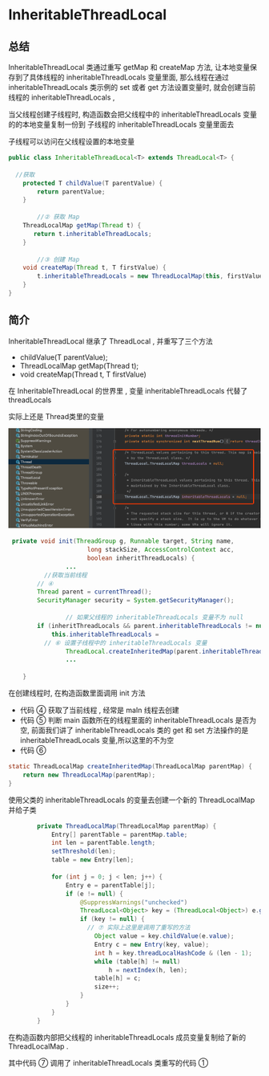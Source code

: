 # InheritableThreadLocal

## 总结

InheritableThreadLocal 类通过重写  getMap 和  createMap 方法, 让本地变量保存到了具体线程的 inheritableThreadLocals 变量里面, 那么线程在通过 inheritableThreadLocals 类示例的 set 或者 get 方法设置变量时, 就会创建当前线程的 inheritableThreadLocals ,

当父线程创建子线程时, 构造函数会把父线程中的 inheritableThreadLocals 变量的的本地变量复制一份到 子线程的 inheritableThreadLocals 变量里面去

子线程可以访问在父线程设置的本地变量

```java
public class InheritableThreadLocal<T> extends ThreadLocal<T> {

  //获取
    protected T childValue(T parentValue) {
        return parentValue;
    }

		//② 获取 Map
    ThreadLocalMap getMap(Thread t) {
       return t.inheritableThreadLocals;
    }

		//③ 创建 Map
    void createMap(Thread t, T firstValue) {
        t.inheritableThreadLocals = new ThreadLocalMap(this, firstValue);
    }
}

```

## 简介

InheritableThreadLocal 继承了 ThreadLocal , 并重写了三个方法

- childValue(T parentValue);
- ThreadLocalMap getMap(Thread t);
- void createMap(Thread t, T firstValue)

在 InheritableThreadLocal 的世界里 , 变量 inheritableThreadLocals 代替了 threadLocals

实际上还是 Thread类里的变量

![image-20200720080520791](../../../assets/image-20200720080520791.png)

```java
 private void init(ThreadGroup g, Runnable target, String name,
                      long stackSize, AccessControlContext acc,
                      boolean inheritThreadLocals) {
				...
          //获取当前线程
        // ④
        Thread parent = currentThread();
        SecurityManager security = System.getSecurityManager();

				// 如果父线程的 inheritableThreadLocals 变量不为 null
        if (inheritThreadLocals && parent.inheritableThreadLocals != null)
            this.inheritableThreadLocals =
          // ⑥ 设置子线程中的 inheritableThreadLocals 变量
                ThreadLocal.createInheritedMap(parent.inheritableThreadLocals);
				...
          
    }
```

在创建线程时, 在构造函数里面调用 init 方法

- 代码 ④  获取了当前线程 , 经常是 maIn 线程去创建
- 代码 ⑤ 判断 main 函数所在的线程里面的 inheritableThreadLocals 是否为空, 前面我们讲了 inheritableThreadLocals 类的 get 和 set 方法操作的是 inheritableThreadLocals 变量,所以这里的不为空
- 代码 ⑥ 

 

```java
static ThreadLocalMap createInheritedMap(ThreadLocalMap parentMap) {
    return new ThreadLocalMap(parentMap);
}
```

使用父类的 inheritableThreadLocals 的变量去创建一个新的 ThreadLocalMap 并给子类

```java
        private ThreadLocalMap(ThreadLocalMap parentMap) {
            Entry[] parentTable = parentMap.table;
            int len = parentTable.length;
            setThreshold(len);
            table = new Entry[len];

            for (int j = 0; j < len; j++) {
                Entry e = parentTable[j];
                if (e != null) {
                    @SuppressWarnings("unchecked")
                    ThreadLocal<Object> key = (ThreadLocal<Object>) e.get();
                    if (key != null) {
                      // ⑦ 实际上这里是调用了重写的方法
                        Object value = key.childValue(e.value);
                        Entry c = new Entry(key, value);
                        int h = key.threadLocalHashCode & (len - 1);
                        while (table[h] != null)
                            h = nextIndex(h, len);
                        table[h] = c;
                        size++;
                    }
                }
            }
        }
```

在构造函数内部把父线程的 inheritableThreadLocals  成员变量复制给了新的 ThreadLocalMap .

其中代码 ⑦ 调用了 inheritableThreadLocals 类重写的代码 ①


